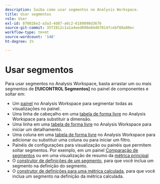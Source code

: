 ```yaml
---
description: Saiba como usar segmentos no Analysis Workspace.
title: Usar segmentos
role: User
exl-id: 870026e2-a3a3-4d87-a6c2-6189098d3676
source-git-commit: 35f2812c1a1a4eed090e04d67014fcebf88a80ec
workflow-type: tm+mt
source-wordcount: '148'
ht-degree: 1%

---
```


# Usar segmentos

Para usar segmentos no Analysis Workspace, basta arrastar um ou mais segmentos de **[!UICONTROL Segmentos]** no painel de componentes e soltar em:

* Um [painel](/help/analyze/analysis-workspace/c-panels/panels.md) no Analysis Workspace para segmentar todas as visualizações no painel.
* Uma linha de cabeçalho em uma [tabela de forma livre](/help/analyze/analysis-workspace/visualizations/freeform-table/freeform-table.md) no Analysis Workspace para substituir a dimensão.
* Uma linha em uma [tabela de forma livre](/help/analyze/analysis-workspace/visualizations/freeform-table/freeform-table.md) no Analysis Workspace para iniciar um detalhamento.
* Uma coluna em uma [tabela de forma livre](/help/analyze/analysis-workspace/visualizations/freeform-table/freeform-table.md) no Analysis Workspace para adicionar ou substituir uma coluna ou para iniciar um filtro.
* Painéis de configurações para visualização ou painéis que permitem soltar segmentos. Por exemplo, em um painel [Comparação de segmentos](/help/analyze/analysis-workspace/c-panels/c-segment-comparison/segment-comparison.md) ou em uma visualização de resumo da [métrica principal](/help/analyze/analysis-workspace/visualizations/key-metric.md)
* O [construtor de definições de um segmento](/help/components/segmentation/segmentation-workflow/seg-build.md#definition-builder), para que você inclua um segmento na definição do segmento.
* O [construtor de definições para uma métrica calculada](/help/components/c-calcmetrics/c-workflow/cm-workflow/c-build-metrics/cm-build-metrics.md#definition-builder), para que você inclua um segmento na definição da métrica calculada.

<!--
How to apply one or more segments to a report from the segment rail.

1. Bring up the report to which you want to apply a segment, for example the [!UICONTROL Pages Report].
1. Click **[!UICONTROL Show Segments]** above the report. The segment rail opens.

   ![](assets/segment_rail.png)

1. Mark the checkbox next to one or more of the segments or **[!UICONTROL Search Segments]** to find the right segment.

   >[!NOTE]
   >
   >You can apply more than one segment to a report (this is called segment stacking). When multiple segments are applied, the criteria in each segment is combined using an 'and' operator and then applied. There is no limit to how many segments you can stack.

   >[!NOTE]
   >
   >Clicking the Information icon (i) next to the segment name lets you preview the key metrics to see whether you have a valid segment and how broad the segment is.

1. You can filter by report suite by selecting the **[!UICONTROL (Only) `<report suite name>`]** check box. This will show only those segments that were last saved in that report suite.
1. Click **[!UICONTROL Apply Segment]** and the report will refresh. The segment or segments that are applied now display at the top of the report:

   ![](assets/applied_segments.png)

-->
